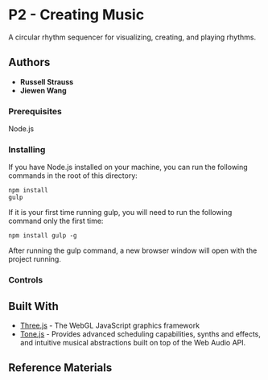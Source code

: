 # P2 - Creating Music

A circular rhythm sequencer for visualizing, creating, and playing rhythms.

## Authors

* **Russell Strauss**
* **Jiewen Wang**

### Prerequisites

Node.js

### Installing

If you have Node.js installed on your machine, you can run the following commands in the root of this directory:

```
npm install
gulp
```

If it is your first time running gulp, you will need to run the following command only the first time:

```
npm install gulp -g
```

After running the gulp command, a new browser window will open with the project running.

### Controls



<!-- ## Deployment

If you cannot run local web server, view project here: [http://jrstrauss.net/cg/tetrobot/](http://jrstrauss.net/cg/tetrobot/) -->

## Built With

* [Three.js](https://threejs.org/) - The WebGL JavaScript graphics framework
* [Tone.js](https://tonejs.github.io/) - Provides advanced scheduling capabilities, synths and effects, and intuitive musical abstractions built on top of the Web Audio API.

## Reference Materials
